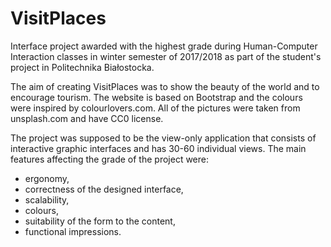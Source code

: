# VisitPlaces
Interface project awarded with the highest grade during Human-Computer Interaction classes 
in winter semester of 2017/2018 as part of the student's project in Politechnika Białostocka.

The aim of creating VisitPlaces was to show the beauty of the world and to encourage tourism. 
The website is based on Bootstrap and the colours were inspired by colourlovers.com.
All of the pictures were taken from unsplash.com and have CC0 license.

The project was supposed to be the view-only application that consists of interactive graphic interfaces and has 30-60 individual views.
The main features affecting the grade of the project were: 
  - ergonomy, 
  - correctness of the designed interface,
  - scalability, 
  - colours,  
  - suitability of the form to the content,
  - functional impressions.
